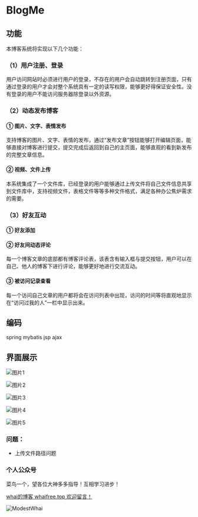 # BlogMe

## 功能

本博客系统将实现以下几个功能：

### （1）用户注册、登录

用户访问网站时必须进行用户的登录，不存在的用户会自动跳转到注册页面，只有通过登录的用户才会对整个系统具有一定的读写权限，能够更好得保证安全性。没有登录的用户不能访问服务器除登录以外资源。

### （2）动态发布博客 

#### ① 图片、文字、表情发布

支持博客的图片、文字、表情的发布，通过“发布文章”按钮能够打开编辑页面，能够直接对博客进行提交，提交完成后返回到自己的主页面，能够直观的看到新发布的完整文章信息。

#### ② 视频、文件上传 

本系统集成了一个文件库，已经登录的用户能够通过上传文件将自己文件信息共享到文件库中，支持视频文件，表格文件等等多种文件格式，满足各种办公焦炉需求的需要。

### （3）好友互动 

#### ① 好友添加 

#### ② 好友间动态评论 

每一个博客文章的底部都有博客评论表，该表含有输入框与提交按钮，用户可以在自己、他人的博客下进行评论，能够更好地进行交流互动。

#### ③ 被访问记录查看

每一个访问自己文章的用户都将会在访问列表中出现，访问的时间等将直观地显示在“访问过我的人”一栏中显示出来。

## 编码

spring mybatis jsp ajax

## 界面展示



![图片1](https://gitee.com/lkwhai/image-resp/raw/master/2020/%E5%9B%BE%E7%89%871.png)



![图片2](https://gitee.com/lkwhai/image-resp/raw/master/2020/%E5%9B%BE%E7%89%871.png)

![图片3](https://gitee.com/lkwhai/image-resp/raw/master/2020/%E5%9B%BE%E7%89%873.png)

![图片4](https://gitee.com/lkwhai/image-resp/raw/master/2020/%E5%9B%BE%E7%89%874.png)

![图片5](https://gitee.com/lkwhai/image-resp/raw/master/2020/%E5%9B%BE%E7%89%875.png)

### 问题：

- 上传文件路径问题



### 个人公众号

 菜鸟一个，望各位大神多多指导！互相学习进步！

<a href= "http://www.whaifree.top)">whai的博客 whaifree.top 欢迎留言！</a>

![ModestWhai](https://gitee.com/lkwhai/image-resp/raw/master/2020/qrcode1641966581958.jpg)

